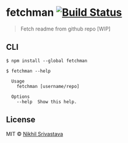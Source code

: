 # fetchman [![Build Status](https://travis-ci.org/niksrc/fetchman.svg?branch=master)](https://travis-ci.org/niksrc/fetchman)

> Fetch readme from github repo [WIP]

## CLI

```
$ npm install --global fetchman
```

```
$ fetchman --help

  Usage
    fetchman [username/repo]

  Options
    --help  Show this help.

```


## License

MIT © [Nikhil Srivastava](http://niksrc.github.io)
